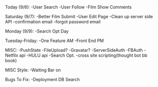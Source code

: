Today (9/6):
  -User Search
  -User Follow
  -Film Show Comments

Saturday (9/7):
  -Better Film Submit
  -User Edit Page
  -Clean up server side API
  -confirmation email
  -forgot password email

Monday (9/9): 
  -Search Opt Day

Tuesday-Friday:
  -One Feature AM
  -Front End PM

MISC:
  -PushState
  -FileUpload?
  -Gravatar?
  -ServerSideAuth
  -FBAuth
  -Netfilx api
  -HULU api
  -Search Opt.
  -cross site scripting(thought bot bb book)

MISC Style:
  -Waiting Bar on 


Bugs To Fix:
  -Deployment DB Search


